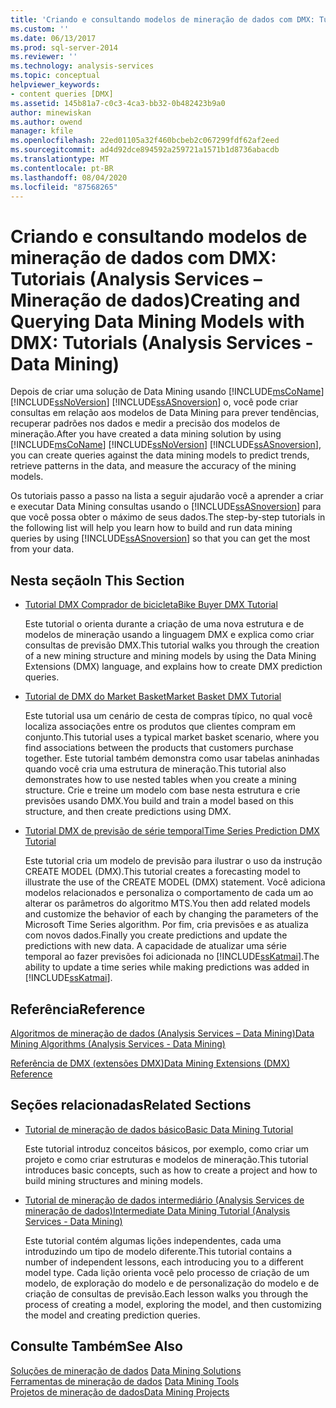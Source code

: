 ```yaml
---
title: 'Criando e consultando modelos de mineração de dados com DMX: Tutoriais (Analysis Services-Mineração de dados) | Microsoft Docs'
ms.custom: ''
ms.date: 06/13/2017
ms.prod: sql-server-2014
ms.reviewer: ''
ms.technology: analysis-services
ms.topic: conceptual
helpviewer_keywords:
- content queries [DMX]
ms.assetid: 145b81a7-c0c3-4ca3-bb32-0b482423b9a0
author: minewiskan
ms.author: owend
manager: kfile
ms.openlocfilehash: 22ed01105a32f460bcbeb2c067299fdf62af2eed
ms.sourcegitcommit: ad4d92dce894592a259721a1571b1d8736abacdb
ms.translationtype: MT
ms.contentlocale: pt-BR
ms.lasthandoff: 08/04/2020
ms.locfileid: "87568265"
---
```

# <a name="creating-and-querying-data-mining-models-with-dmx-tutorials-analysis-services---data-mining"></a><span data-ttu-id="bf4ba-102">Criando e consultando modelos de mineração de dados com DMX: Tutoriais (Analysis Services – Mineração de dados)</span><span class="sxs-lookup"><span data-stu-id="bf4ba-102">Creating and Querying Data Mining Models with DMX: Tutorials (Analysis Services - Data Mining)</span></span>
  <span data-ttu-id="bf4ba-103">Depois de criar uma solução de Data Mining usando [!INCLUDE[msCoName](../includes/msconame-md.md)] [!INCLUDE[ssNoVersion](../includes/ssnoversion-md.md)] [!INCLUDE[ssASnoversion](../includes/ssasnoversion-md.md)] o, você pode criar consultas em relação aos modelos de Data Mining para prever tendências, recuperar padrões nos dados e medir a precisão dos modelos de mineração.</span><span class="sxs-lookup"><span data-stu-id="bf4ba-103">After you have created a data mining solution by using [!INCLUDE[msCoName](../includes/msconame-md.md)] [!INCLUDE[ssNoVersion](../includes/ssnoversion-md.md)] [!INCLUDE[ssASnoversion](../includes/ssasnoversion-md.md)], you can create queries against the data mining models to predict trends, retrieve patterns in the data, and measure the accuracy of the mining models.</span></span>  
  
 <span data-ttu-id="bf4ba-104">Os tutoriais passo a passo na lista a seguir ajudarão você a aprender a criar e executar Data Mining consultas usando o [!INCLUDE[ssASnoversion](../includes/ssasnoversion-md.md)] para que você possa obter o máximo de seus dados.</span><span class="sxs-lookup"><span data-stu-id="bf4ba-104">The step-by-step tutorials in the following list will help you learn how to build and run data mining queries by using [!INCLUDE[ssASnoversion](../includes/ssasnoversion-md.md)] so that you can get the most from your data.</span></span>  
  
## <a name="in-this-section"></a><span data-ttu-id="bf4ba-105">Nesta seção</span><span class="sxs-lookup"><span data-stu-id="bf4ba-105">In This Section</span></span>  
  
-   [<span data-ttu-id="bf4ba-106">Tutorial DMX Comprador de bicicleta</span><span class="sxs-lookup"><span data-stu-id="bf4ba-106">Bike Buyer DMX Tutorial</span></span>](../../2014/tutorials/bike-buyer-dmx-tutorial.md)  
  
     <span data-ttu-id="bf4ba-107">Este tutorial o orienta durante a criação de uma nova estrutura e de modelos de mineração usando a linguagem DMX e explica como criar consultas de previsão DMX.</span><span class="sxs-lookup"><span data-stu-id="bf4ba-107">This tutorial walks you through the creation of a new mining structure and mining models by using the Data Mining Extensions (DMX) language, and explains how to create DMX prediction queries.</span></span>  
  
-   [<span data-ttu-id="bf4ba-108">Tutorial de DMX do Market Basket</span><span class="sxs-lookup"><span data-stu-id="bf4ba-108">Market Basket DMX Tutorial</span></span>](../../2014/tutorials/market-basket-dmx-tutorial.md)  
  
     <span data-ttu-id="bf4ba-109">Este tutorial usa um cenário de cesta de compras típico, no qual você localiza associações entre os produtos que clientes compram em conjunto.</span><span class="sxs-lookup"><span data-stu-id="bf4ba-109">This tutorial uses a typical market basket scenario, where you find associations between the products that customers purchase together.</span></span> <span data-ttu-id="bf4ba-110">Este tutorial também demonstra como usar tabelas aninhadas quando você cria uma estrutura de mineração.</span><span class="sxs-lookup"><span data-stu-id="bf4ba-110">This tutorial also demonstrates how to use nested tables when you create a mining structure.</span></span> <span data-ttu-id="bf4ba-111">Crie e treine um modelo com base nesta estrutura e crie previsões usando DMX.</span><span class="sxs-lookup"><span data-stu-id="bf4ba-111">You build and train a model based on this structure, and then create predictions using DMX.</span></span>  
  
-   [<span data-ttu-id="bf4ba-112">Tutorial DMX de previsão de série temporal</span><span class="sxs-lookup"><span data-stu-id="bf4ba-112">Time Series Prediction DMX Tutorial</span></span>](../../2014/tutorials/time-series-prediction-dmx-tutorial.md)  
  
     <span data-ttu-id="bf4ba-113">Este tutorial cria um modelo de previsão para ilustrar o uso da instrução CREATE MODEL (DMX).</span><span class="sxs-lookup"><span data-stu-id="bf4ba-113">This tutorial creates a forecasting model to illustrate the use of the CREATE MODEL (DMX) statement.</span></span> <span data-ttu-id="bf4ba-114">Você adiciona modelos relacionados e personaliza o comportamento de cada um ao alterar os parâmetros do algoritmo MTS.</span><span class="sxs-lookup"><span data-stu-id="bf4ba-114">You then add related models and customize the behavior of each by changing the parameters of the Microsoft Time Series algorithm.</span></span> <span data-ttu-id="bf4ba-115">Por fim, cria previsões e as atualiza com novos dados.</span><span class="sxs-lookup"><span data-stu-id="bf4ba-115">Finally you create predictions and update the predictions with new data.</span></span> <span data-ttu-id="bf4ba-116">A capacidade de atualizar uma série temporal ao fazer previsões foi adicionada no [!INCLUDE[ssKatmai](../includes/sskatmai-md.md)].</span><span class="sxs-lookup"><span data-stu-id="bf4ba-116">The ability to update a time series while making predictions was added in [!INCLUDE[ssKatmai](../includes/sskatmai-md.md)].</span></span>  
  
## <a name="reference"></a><span data-ttu-id="bf4ba-117">Referência</span><span class="sxs-lookup"><span data-stu-id="bf4ba-117">Reference</span></span>  
 [<span data-ttu-id="bf4ba-118">Algoritmos de mineração de dados &#40;Analysis Services – Data Mining&#41;</span><span class="sxs-lookup"><span data-stu-id="bf4ba-118">Data Mining Algorithms &#40;Analysis Services - Data Mining&#41;</span></span>](../../2014/analysis-services/data-mining/data-mining-algorithms-analysis-services-data-mining.md)  
  
 [<span data-ttu-id="bf4ba-119">Referência de DMX &#40;extensões DMX&#41;</span><span class="sxs-lookup"><span data-stu-id="bf4ba-119">Data Mining Extensions &#40;DMX&#41; Reference</span></span>](/sql/dmx/data-mining-extensions-dmx-reference)  
  
## <a name="related-sections"></a><span data-ttu-id="bf4ba-120">Seções relacionadas</span><span class="sxs-lookup"><span data-stu-id="bf4ba-120">Related Sections</span></span>  
  
-   [<span data-ttu-id="bf4ba-121">Tutorial de mineração de dados básico</span><span class="sxs-lookup"><span data-stu-id="bf4ba-121">Basic Data Mining Tutorial</span></span>](../../2014/tutorials/basic-data-mining-tutorial.md)  
  
     <span data-ttu-id="bf4ba-122">Este tutorial introduz conceitos básicos, por exemplo, como criar um projeto e como criar estruturas e modelos de mineração.</span><span class="sxs-lookup"><span data-stu-id="bf4ba-122">This tutorial introduces basic concepts, such as how to create a project and how to build mining structures and mining models.</span></span>  
  
-   [<span data-ttu-id="bf4ba-123">Tutorial de mineração de dados intermediário &#40;Analysis Services de mineração de dados&#41;</span><span class="sxs-lookup"><span data-stu-id="bf4ba-123">Intermediate Data Mining Tutorial &#40;Analysis Services - Data Mining&#41;</span></span>](../../2014/tutorials/intermediate-data-mining-tutorial-analysis-services-data-mining.md)  
  
     <span data-ttu-id="bf4ba-124">Este tutorial contém algumas lições independentes, cada uma introduzindo um tipo de modelo diferente.</span><span class="sxs-lookup"><span data-stu-id="bf4ba-124">This tutorial contains a number of independent lessons, each introducing you to a different model type.</span></span> <span data-ttu-id="bf4ba-125">Cada lição orienta você pelo processo de criação de um modelo, de exploração do modelo e de personalização do modelo e de criação de consultas de previsão.</span><span class="sxs-lookup"><span data-stu-id="bf4ba-125">Each lesson walks you through the process of creating a model, exploring the model, and then customizing the model and creating prediction queries.</span></span>  
  
## <a name="see-also"></a><span data-ttu-id="bf4ba-126">Consulte Também</span><span class="sxs-lookup"><span data-stu-id="bf4ba-126">See Also</span></span>  
 <span data-ttu-id="bf4ba-127">[Soluções de mineração de dados](../../2014/analysis-services/data-mining/data-mining-solutions.md) </span><span class="sxs-lookup"><span data-stu-id="bf4ba-127">[Data Mining Solutions](../../2014/analysis-services/data-mining/data-mining-solutions.md) </span></span>  
 <span data-ttu-id="bf4ba-128">[Ferramentas de mineração de dados](../../2014/analysis-services/data-mining/data-mining-tools.md) </span><span class="sxs-lookup"><span data-stu-id="bf4ba-128">[Data Mining Tools](../../2014/analysis-services/data-mining/data-mining-tools.md) </span></span>  
 [<span data-ttu-id="bf4ba-129">Projetos de mineração de dados</span><span class="sxs-lookup"><span data-stu-id="bf4ba-129">Data Mining Projects</span></span>](../../2014/analysis-services/data-mining/data-mining-projects.md)  
  
  
